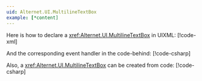 ```yaml
---
uid: Alternet.UI.MultilineTextBox
example: [*content]
---
```


Here is how to declare a <xref:Alternet.UI.MultilineTextBox> in UIXML:
[!code-xml[](../../../Source/Samples/ApiDocDll/AllWindows/MultilineTextBoxWindow.uixml#CreateUixmlDeclaration)]

And the corresponding event handler in the code-behind:
[!code-csharp[](../../../Source/Samples/ApiDocDll/AllWindows/MultilineTextBoxWindow.uixml.cs#EventHandler)]

Also, a <xref:Alternet.UI.MultilineTextBox> can be created from code:
[!code-csharp[](../../../Source/Samples/ApiDocDll/AllWindows/MultilineTextBoxWindow.uixml.cs#CSharpCreation)]
